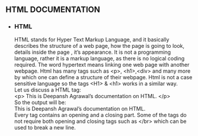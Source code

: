 ## HTML DOCUMENTATION

  - ### HTML
    
    HTML stands for Hyper Text Markup Language, and it basically
    describes the structure of a web page, how the page is going to
    look, details inside the page , it’s appearance. It is not a
    programming language, rather it is a markup language, as there is no
    logical coding required. The word hypertext means linking one web
    page with another webpage. Html has many tags such as \<p\>,
    \<h1\>,\<div\> and many more by which one can define a structure of
    their webpage. Html is not a case sensitive language so the tags
    \<H1\> & \<h1\> works in a similar way.  
   Let us discuss a HTML tag: <br> \<p\> This is Deepansh Agrawal’s
    documentation on HTML. \</p\> <br> So the output will be: <br>
    This is Deepansh Agrawal’s documentation on HTML. <br>
    Every tag contains an opening and a closing part. Some of the tags
    do not require both opening and closing tags such as \</br\> which
    can be used to break a new line.
